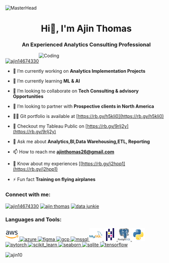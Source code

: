 ![MasterHead](https://user-images.githubusercontent.com/74038190/241765440-80728820-e06b-4f96-9c9e-9df46f0cc0a5.gif)
<h1 align="center">Hi👋, I'm Ajin Thomas</h1>
<h3 align="center">An Experienced Analytics Consulting Professional</h3>
<img align="right" alt="Coding" width="400" src="https://miro.medium.com/v2/resize:fit:679/1*kIacWWXjfYBFXqIXhIuCXQ.gif">


<p align="left"> <a href="https://twitter.com/ajin14674330" target="blank"><img src="https://img.shields.io/twitter/follow/ajin14674330?logo=twitter&style=for-the-badge" alt="ajin14674330" /></a> </p>

- 🔭 I’m currently working on **Analytics Implementation Projects**

- 🌱 I’m currently learning **ML & AI**

- 👯 I’m looking to collaborate on **Tech Consulting & advisory Opportunities**

- 🤝 I’m looking to partner with **Prospective clients in North America**

- 👨‍💻 Git portfolio is available at [https://rb.gy/h5kli0](https://rb.gy/h5kli0)

- 📝 Checkout my Tableau Public on [https://rb.gy/9rlj2y](https://rb.gy/9rlj2y)

- 💬 Ask me about **Analytics,BI,Data Warehousing,ETL, Reporting**

- 📫 How to reach me **ajinthomas26@gmail.com**

- 📄 Know about my experiences [[https://rb.gy/j2hpp1](https://rb.gy/j2hpp1)

- ⚡ Fun fact **Training on flying airplanes**

<h3 align="left">Connect with me:</h3>
<p align="left">
<a href="https://twitter.com/ajin14674330" target="blank"><img align="center" src="https://raw.githubusercontent.com/rahuldkjain/github-profile-readme-generator/master/src/images/icons/Social/twitter.svg" alt="ajin14674330" height="30" width="40" /></a>
<a href="https://linkedin.com/in/ajin thomas" target="blank"><img align="center" src="https://raw.githubusercontent.com/rahuldkjain/github-profile-readme-generator/master/src/images/icons/Social/linked-in-alt.svg" alt="ajin thomas" height="30" width="40" /></a>
<a href="https://www.youtube.com/c/data junkie" target="blank"><img align="center" src="https://raw.githubusercontent.com/rahuldkjain/github-profile-readme-generator/master/src/images/icons/Social/youtube.svg" alt="data junkie" height="30" width="40" /></a>
</p>

<h3 align="left">Languages and Tools:</h3>
<p align="left"> <a href="https://aws.amazon.com" target="_blank" rel="noreferrer"> <img src="https://raw.githubusercontent.com/devicons/devicon/master/icons/amazonwebservices/amazonwebservices-original-wordmark.svg" alt="aws" width="40" height="40"/> </a> <a href="https://azure.microsoft.com/en-in/" target="_blank" rel="noreferrer"> <img src="https://www.vectorlogo.zone/logos/microsoft_azure/microsoft_azure-icon.svg" alt="azure" width="40" height="40"/> </a> <a href="https://www.figma.com/" target="_blank" rel="noreferrer"> <img src="https://www.vectorlogo.zone/logos/figma/figma-icon.svg" alt="figma" width="40" height="40"/> </a> <a href="https://cloud.google.com" target="_blank" rel="noreferrer"> <img src="https://www.vectorlogo.zone/logos/google_cloud/google_cloud-icon.svg" alt="gcp" width="40" height="40"/> </a> <a href="https://www.microsoft.com/en-us/sql-server" target="_blank" rel="noreferrer"> <img src="https://www.svgrepo.com/show/303229/microsoft-sql-server-logo.svg" alt="mssql" width="40" height="40"/> </a> <a href="https://www.mysql.com/" target="_blank" rel="noreferrer"> <img src="https://raw.githubusercontent.com/devicons/devicon/master/icons/mysql/mysql-original-wordmark.svg" alt="mysql" width="40" height="40"/> </a> <a href="https://pandas.pydata.org/" target="_blank" rel="noreferrer"> <img src="https://raw.githubusercontent.com/devicons/devicon/2ae2a900d2f041da66e950e4d48052658d850630/icons/pandas/pandas-original.svg" alt="pandas" width="40" height="40"/> </a> <a href="https://www.postgresql.org" target="_blank" rel="noreferrer"> <img src="https://raw.githubusercontent.com/devicons/devicon/master/icons/postgresql/postgresql-original-wordmark.svg" alt="postgresql" width="40" height="40"/> </a> <a href="https://www.python.org" target="_blank" rel="noreferrer"> <img src="https://raw.githubusercontent.com/devicons/devicon/master/icons/python/python-original.svg" alt="python" width="40" height="40"/> </a> <a href="https://pytorch.org/" target="_blank" rel="noreferrer"> <img src="https://www.vectorlogo.zone/logos/pytorch/pytorch-icon.svg" alt="pytorch" width="40" height="40"/> </a> <a href="https://scikit-learn.org/" target="_blank" rel="noreferrer"> <img src="https://upload.wikimedia.org/wikipedia/commons/0/05/Scikit_learn_logo_small.svg" alt="scikit_learn" width="40" height="40"/> </a> <a href="https://seaborn.pydata.org/" target="_blank" rel="noreferrer"> <img src="https://seaborn.pydata.org/_images/logo-mark-lightbg.svg" alt="seaborn" width="40" height="40"/> </a> <a href="https://www.sqlite.org/" target="_blank" rel="noreferrer"> <img src="https://www.vectorlogo.zone/logos/sqlite/sqlite-icon.svg" alt="sqlite" width="40" height="40"/> </a> <a href="https://www.tensorflow.org" target="_blank" rel="noreferrer"> <img src="https://www.vectorlogo.zone/logos/tensorflow/tensorflow-icon.svg" alt="tensorflow" width="40" height="40"/> </a> </p>

<p><img align="center" src="https://github-readme-stats.vercel.app/api/top-langs?username=ajin10&show_icons=true&locale=en&layout=compact" alt="ajin10" /></p>
